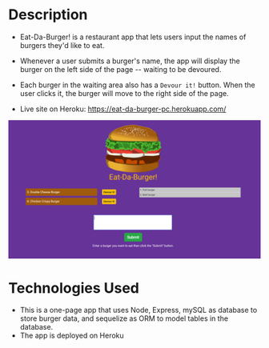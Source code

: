 # Description

* Eat-Da-Burger! is a restaurant app that lets users input the names of burgers they'd like to eat.

* Whenever a user submits a burger's name, the app will display the burger on the left side of the page -- waiting to be devoured.

* Each burger in the waiting area also has a `Devour it!` button. When the user clicks it, the burger will move to the right side of the page.

* Live site on Heroku: https://eat-da-burger-pc.herokuapp.com/

![Alt text](./public/assets/img/screenshot.png?raw=true "Screenshot")



# Technologies Used

* This is a one-page app that uses Node, Express, mySQL as database to store burger data, and sequelize as ORM to model tables in the database.
* The app is deployed on Heroku

